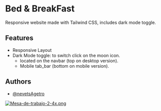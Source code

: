 
# Bed & BreakFast

Responsive website made with Tailwind CSS, includes dark mode toggle.


## Features
- Responsive Layout
- Dark Mode toggle: to switch click on the moon icon.
    - located on the navbar (top on desktop version).
    - Mobile tab_bar (bottom on mobile version).
## Authors

- [@nevetsAgetro](https://github.com/nevetsagetro)






[![Mesa-de-trabajo-2-4x.png](https://i.postimg.cc/020fFY8R/Mesa-de-trabajo-2-4x.png)](https://postimg.cc/6yTnGG2Y)

